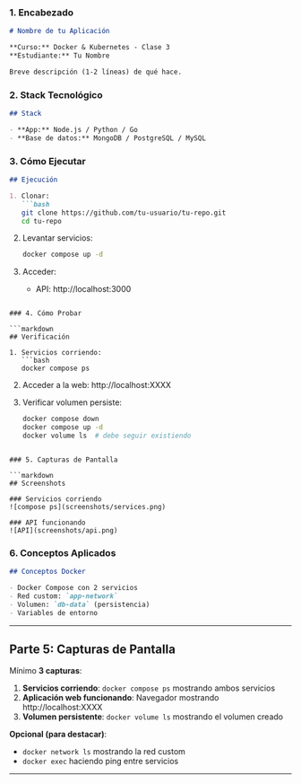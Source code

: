 ### 1. Encabezado

```markdown
# Nombre de tu Aplicación

**Curso:** Docker & Kubernetes - Clase 3
**Estudiante:** Tu Nombre

Breve descripción (1-2 líneas) de qué hace.
```

### 2. Stack Tecnológico

```markdown
## Stack

- **App:** Node.js / Python / Go
- **Base de datos:** MongoDB / PostgreSQL / MySQL
```

### 3. Cómo Ejecutar

```markdown
## Ejecución

1. Clonar:
   ```bash
   git clone https://github.com/tu-usuario/tu-repo.git
   cd tu-repo
   ```

2. Levantar servicios:
   ```bash
   docker compose up -d
   ```

3. Acceder:
   - API: http://localhost:3000
```

### 4. Cómo Probar

```markdown
## Verificación

1. Servicios corriendo:
   ```bash
   docker compose ps
   ```

2. Acceder a la web: http://localhost:XXXX

3. Verificar volumen persiste:
   ```bash
   docker compose down
   docker compose up -d
   docker volume ls  # debe seguir existiendo
   ```
```

### 5. Capturas de Pantalla

```markdown
## Screenshots

### Servicios corriendo
![compose ps](screenshots/services.png)

### API funcionando
![API](screenshots/api.png)
```

### 6. Conceptos Aplicados

```markdown
## Conceptos Docker

- Docker Compose con 2 servicios
- Red custom: `app-network`
- Volumen: `db-data` (persistencia)
- Variables de entorno
```

---

## Parte 5: Capturas de Pantalla

Mínimo **3 capturas**:

1. **Servicios corriendo**: `docker compose ps` mostrando ambos servicios
2. **Aplicación web funcionando**: Navegador mostrando http://localhost:XXXX
3. **Volumen persistente**: `docker volume ls` mostrando el volumen creado

**Opcional (para destacar)**:
- `docker network ls` mostrando la red custom
- `docker exec` haciendo ping entre servicios

---